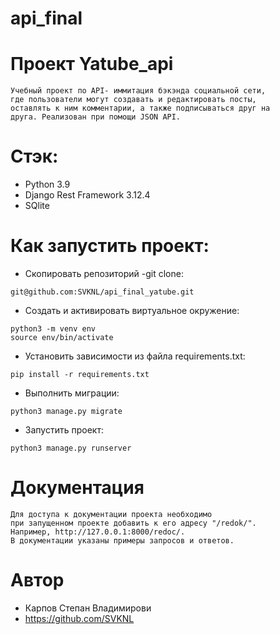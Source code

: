 # api_final
# Проект Yatube_api

```
Учебный проект по API- иммитация бэкэнда социальной сети, 
где пользователи могут создавать и редактировать посты,
оставлять к ним комментарии, а также подписываться друг на 
друга. Реализован при помощи JSON API.
```

# Стэк:
- Python 3.9
- Django Rest Framework 3.12.4
- SQlite


# Как запустить проект:

- Скопировать репозиторий -git clone:
```
git@github.com:SVKNL/api_final_yatube.git
```

- Cоздать и активировать виртуальное окружение:
```
python3 -m venv env
source env/bin/activate
```
- Установить зависимости из файла requirements.txt:
```
pip install -r requirements.txt
```
- Выполнить миграции:
```
python3 manage.py migrate
```
- Запустить проект:
```
python3 manage.py runserver
```

# Документация
```
Для доступа к документации проекта необходимо
при запущенном проекте добавить к его адресу "/redok/".
Например, http://127.0.0.1:8000/redoc/. 
В документации указаны примеры запросов и ответов.
```

# Автор
- Карпов Степан Владимирови
- https://github.com/SVKNL

